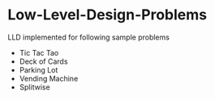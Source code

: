 # Low-Level-Design-Problems
LLD implemented for following sample problems
- Tic Tac Tao
- Deck of Cards
- Parking Lot
- Vending Machine
- Splitwise
